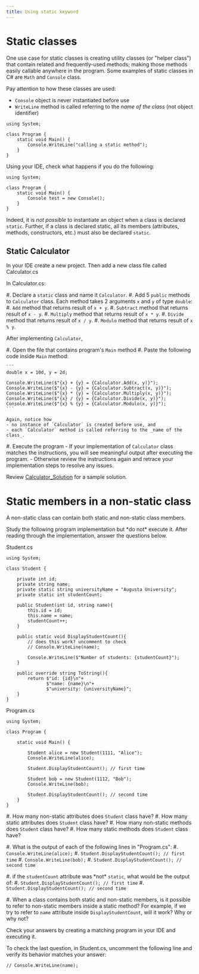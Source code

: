 ```yaml
---
title: Using static keyword
---
```


# Static classes

One use case for static classes is creating utility classes (or "helper class")
that contain related and frequently-used methods; making those methods easily callable
anywhere in the program. Some examples of static classes in C\# are `Math` and `Console` class.

Pay attention to how these classes are used: 

- `Console` object is never instantiated before use
- `WriteLine` method is called referring to the _name of the class_ (not object identifier)

```
using System;

class Program {
    static void Main() {
        Console.WriteLine("calling a static method");
    }
}
```

Using your IDE, check what happens if you do the following:

```
using System;

class Program {
    static void Main() {
        Console test = new Console();       
    }
}
```

Indeed, it is _not possible_ to instantiate an object when a class is declared `static`.
Further, if a class is declared static, all its members (attributes, methods, constructors, etc.) must also be declared `static`. 

## Static Calculator

In your IDE create a new project. Then add a new class file called Calculator.cs

In Calculator.cs:

#. Declare a `static` class and name it `Calculator`.
#. Add 5 `public` methods to `Calculator` class. Each method takes 2 arguments `x` and `y` of type `double`:
    #. `Add` method that returns result of `x + y`.
    #. `Subtract` method that returns result of `x - y`.
    #. `Multiply` method that returns result of `x * y`.
    #. `Divide` method that returns result of `x / y`.
    #. `Modulo` method that returns result of `x % y`.

After implementing `Calculator`, 

#. Open the file that contains program's `Main` method
#. Paste the following code inside `Main` method:

    ```
    double x = 10d, y = 2d;
    
    Console.WriteLine($"{x} + {y} = {Calculator.Add(x, y)}");
    Console.WriteLine($"{x} - {y} = {Calculator.Subtract(x, y)}");
    Console.WriteLine($"{x} * {y} = {Calculator.Multiply(x, y)}");
    Console.WriteLine($"{x} / {y} = {Calculator.Divide(x, y)}");
    Console.WriteLine($"{x} % {y} = {Calculator.Modulo(x, y)}");      
    ```
    
    Again, notice how 
    - no instance of `Calculator` is created before use, and 
    - each `Calculator` method is called referring to the _name of the class_.

#. Execute the program
    - If your implementation of `Calculator` class matches the instructions, you will see meaningful output after executing the program. 
    - Otherwise review the instructions again and retrace your implementation steps to resolve any issues.

Review [Calculator_Solution](Calculator_Solution.zip) for a sample solution.

# Static members in a non-static class

A non-static class can contain both static and non-static class members.

Study the following program implementation but \*do not\* execute it. 
After reading through the implementation, answer the questions below.

Student.cs

```
using System;

class Student {

    private int id;
    private string name; 
    private static string universityName = "Augusta University";
    private static int studentCount;

    public Student(int id, string name){
        this.id = id;
        this.name = name;
        studentCount++;
    } 

    public static void DisplayStudentCount(){
        // does this work? uncomment to check
        // Console.WriteLine(name);
        
        Console.WriteLine($"Number of students: {studentCount}");
    }

    public override string ToString(){
        return $"id: {id}\n"+
               $"name: {name}\n"+
               $"university: {universityName}";
    }  
}
```

Program.cs

```
using System;

class Program {

    static void Main() {

        Student alice = new Student(1111, "Alice");
        Console.WriteLine(alice);

        Student.DisplayStudentCount(); // first time

        Student bob = new Student(1112, "Bob");        
        Console.WriteLine(bob);

        Student.DisplayStudentCount(); // second time
    }
}
```

#. How many non-static attributes does `Student` class have?
#. How many static attributes does `Student` class have?
#. How many non-static methods does `Student` class have?
#. How many static methods does `Student` class have?

#. What is the output of each of the following lines in "Program.cs":
    #. `Console.WriteLine(alice);`
    #. `Student.DisplayStudentCount(); // first time`
    #. `Console.WriteLine(bob);`
    #. `Student.DisplayStudentCount(); // second time`

#. if the `studentCount` attribute was \*not\* `static`, what would be the output of: 
    #. `Student.DisplayStudentCount(); // first time`
    #. `Student.DisplayStudentCount(); // second time` 
    
#. When a class contains both static and non-static members, is it possible to refer to non-static members inside a static method?
   For example, if we try to refer to `name` attribute inside `DisplayStudentCount`, will it work? Why or why not?
      
Check your answers by creating a matching program in your IDE and executing it.

To check the last question, in Student.cs, uncomment the following line and verify its behavior matches your answer:

```
// Console.WriteLine(name);
```` 

